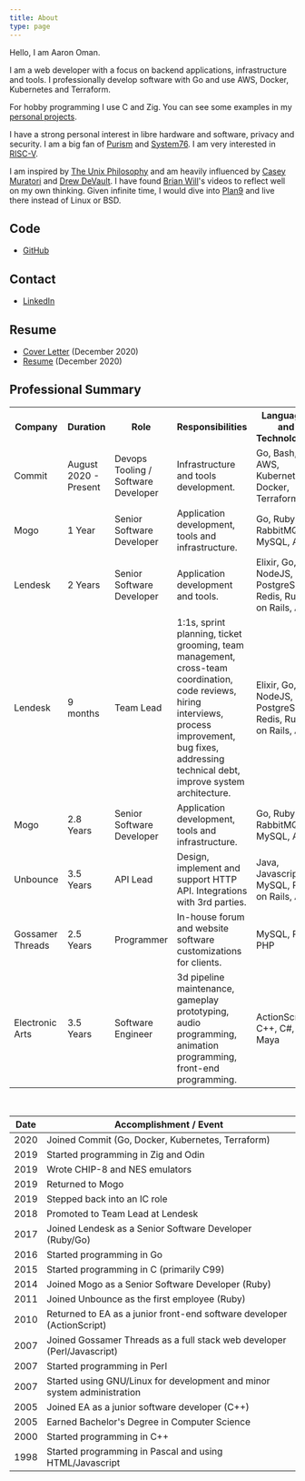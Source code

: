 ```yaml
---
title: About
type: page
---
```


Hello, I am Aaron Oman.

I am a web developer with a focus on backend applications, infrastructure and tools.
I professionally develop software with Go and use AWS, Docker, Kubernetes and Terraform.

For hobby programming I use C and Zig. You can see some examples in my [personal projects](/projects/).

I have a strong personal interest in libre hardware and software, privacy and
security.  I am a big fan of [Purism](https://puri.sm/why-purism/) and
[System76](https://blog.system76.com/post/179592732883/system76-on-us-manufacturing-and-open-hardware).
I am very interested in [RISC-V](https://riscv.org/why-risc-v/).

I am inspired by [The Unix Philosophy](https://en.wikipedia.org/wiki/Unix_philosophy) and am heavily influenced by
[Casey Muratori](https://caseymuratori.com/blog_0015) and [Drew DeVault](https://drewdevault.com/).  I have found [Brian Will](https://www.youtube.com/watch?v=QM1iUe6IofM&t=27s)'s videos to reflect well on my own thinking.  Given infinite time, I would dive into [Plan9](https://9p.io/plan9/about.html) and live there instead of Linux or BSD.

## Code

- [GitHub](https://github.com/groovestomp)

## Contact

- [LinkedIn](https://www.linkedin.com/in/aaronoman)

## Resume

- [Cover Letter](/cover_letter_2020-12.pdf) (December 2020)
- [Resume](/resume_2020-12.pdf) (December 2020)

## Professional Summary

<div class="scroll-container">

  <table>
    <tr>
      <th>Company</th>
      <th>Duration</th>
      <th>Role</th>
      <th>Responsibilities</th>
      <th>Languages and Technologies</th>
    </tr>
    <tr>
      <td>Commit</td>
      <td>August 2020 - Present</td>
      <td>Devops Tooling / Software Developer</td>
      <td>Infrastructure and tools development.</td>
      <td>Go, Bash, AWS, Kubernetes, Docker, Terraform</td>
    </tr>
    <tr>
      <td>Mogo</td>
      <td>1 Year</td>
      <td>Senior Software Developer</td>
      <td>Application development, tools and infrastructure.</td>
      <td>Go, Ruby, RabbitMQ, MySQL, AWS</td>
    </tr>
    <tr>
      <td>Lendesk</td>
      <td>2 Years</td>
      <td>Senior Software Developer</td>
      <td>Application development and tools.</td>
      <td>Elixir, Go, NodeJS, PostgreSQL, Redis, Ruby on Rails, AWS</td>
    </tr>
    <tr>
      <td>Lendesk</td>
      <td>9 months</td>
      <td>Team Lead</td>
      <td>1:1s, sprint planning, ticket grooming, team management, cross-team coordination, code reviews, hiring interviews, process improvement, bug fixes, addressing technical debt, improve system architecture.</td>
      <td>Elixir, Go, NodeJS, PostgreSQL, Redis, Ruby on Rails, AWS</td>
    </tr>
    <tr>
      <td>Mogo</td>
      <td>2.8 Years</td>
      <td>Senior Software Developer</td>
      <td>Application development, tools and infrastructure.</td>
      <td>Go, Ruby, RabbitMQ, MySQL, AWS</td>
    </tr>
    <tr>
      <td>Unbounce</td>
      <td>3.5 Years</td>
      <td>API Lead</td>
      <td>Design, implement and support HTTP API. Integrations with 3rd parties.</td>
      <td>Java, Javascript, MySQL, Ruby on Rails, AWS</td>
    </tr>
    <tr>
      <td>Gossamer Threads</td>
      <td>2.5 Years</td>
      <td>Programmer</td>
      <td>In-house forum and website software customizations for clients.</td>
      <td>MySQL, Perl, PHP</td>
    </tr>
    <tr>
      <td>Electronic Arts </td>
      <td>3.5 Years</td>
      <td>Software Engineer</td>
      <td>3d pipeline maintenance, gameplay prototyping, audio programming, animation programming, front-end programming.</td>
      <td>ActionScript, C++, C#, Maya</td>
    </tr>
  </table>
</div>

<br/>

| Date | Accomplishment / Event |
|------|----------------|
| 2020 | Joined Commit (Go, Docker, Kubernetes, Terraform) |
| 2019 | Started programming in Zig and Odin |
| 2019 | Wrote CHIP-8 and NES emulators |
| 2019 | Returned to Mogo |
| 2019 | Stepped back into an IC role |
| 2018 | Promoted to Team Lead at Lendesk |
| 2017 | Joined Lendesk as a Senior Software Developer (Ruby/Go) |
| 2016 | Started programming in Go |
| 2015 | Started programming in C (primarily C99) |
| 2014 | Joined Mogo as a Senior Software Developer (Ruby) |
| 2011 | Joined Unbounce as the first employee (Ruby) |
| 2010 | Returned to EA as a junior front-end software developer (ActionScript) |
| 2007 | Joined Gossamer Threads as a full stack web developer (Perl/Javascript) |
| 2007 | Started programming in Perl |
| 2007 | Started using GNU/Linux for development and minor system administration |
| 2005 | Joined EA as a junior software developer (C++) |
| 2005 | Earned Bachelor's Degree in Computer Science |
| 2000 | Started programming in C++ |
| 1998 | Started programming in Pascal and using HTML/Javascript |
